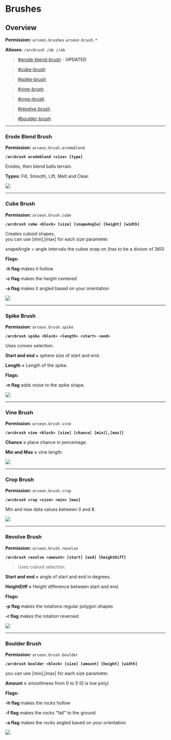 # Brushes

## **Overview**

**Permission:** `arceon.brushes` `arceon.brush.*`

**Aliases:** `/arcbrush /ab //ab`

> [#erode-blend-brush](brushes.md#erode-blend-brush "mention") - **UPDATED**

> [#cube-brush](brushes.md#cube-brush "mention")

> [#spike-brush](brushes.md#spike-brush "mention")

> [#vine-brush](brushes.md#vine-brush "mention")

> [#crop-brush](brushes.md#crop-brush "mention")

> [#revolve-brush](brushes.md#revolve-brush "mention")

> [#boulder-brush](brushes.md#boulder-brush "mention")

***

### **Erode Blend Brush**

**Permission:** `arceon.brush.erodeblend`

**`/arcbrush erodeblend <size> [type]`**

Erodes, then blend balls terrain.

**Types:** Fill, Smooth, Lift, Melt and Clear.

![](https://i.imgur.com/WDsoRdv.png)

***

### **Cube Brush**

**Permission:** `arceon.brush.cube`

**`/arcbrush cube <block> [size] [snapeAngle] [height] [width]`**

Creates cuboid shapes,\
you can use \[min],\[max] for each size parameter.

snapeAngle = angle intervals the cubes snap on (has to be a divisor of 360)

**Flags:**

**-h flag** makes it hollow

**-c flag** makes the height centered

**-a flag** makes it angled based on your orientation

![](https://i.imgur.com/m0UJ7vg.png)

***

### **Spike Brush**

**Permission:** `arceon.brush.spike`

**`/arcbrush spike <block> <length> <start> <end>`**

Uses convex selection.

**Start and end =** sphere size of start and end.

**Length =** Length of the spike.

**Flags:**

**-n flag** adds noise to the spike shape.

![](https://i.imgur.com/pqDwXI8.png)

***

### **Vine Brush**

**Permission:** `arceon.brush.vine`

**`/arcbrush vine <block> [size] [chance] [min][,[max]]`**

**Chance =** place chance in percentage.

**Min and Max =** vine length.

![](https://i.imgur.com/xauPaMp.png)

***

### **Crop Brush**

**Permission:** `arceon.brush.crop`

**`/arcbrush crop <size> <min> [max]`**

Min and max data values between 0 and 8.

![](https://i.imgur.com/H6KioDR.png)

***

### **Revolve Brush**

**Permission:** `arceon.brush.revolve`

**`/arcbrush revolve <amount> [start] [end] [heightDiff]`**

> Uses cuboid selection.

**Start and end =** angle of start and end in degrees.

**HeightDiff =** Height difference between start and end.

**Flags:**

**-p flag** makes the rotations regular polygon shapes

**-r flag** makes the rotation reversed

![](https://i.imgur.com/RTONfY0.png)

***

### **Boulder Brush**

**Permission:** `arceon.brush.boulder`

**`/arcbrush boulder <block> [size] [amount] [height] [width]`**

you can use \[min],\[max] for each size parameter.

**Amount =** smoothness from 0 to 5 (0 is low poly)

**Flags:**

**-h flag** makes the rocks hollow

**-f flag** makes the rocks "fall" to the ground

**-a flag** makes the rocks angled based on your orientation

![](https://i.imgur.com/zlV9EY4.png)
